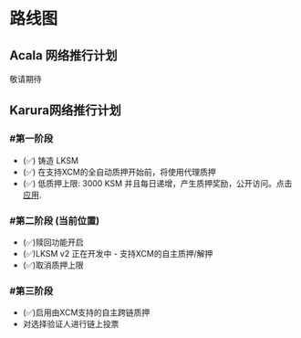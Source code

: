 # 路线图

## Acala 网络推行计划

敬请期待

## Karura网络推行计划

### &#x20;#第一阶段&#x20;

* (✅) 铸造 LKSM
* (✅) 在支持XCM的全自动质押开始前，将使用代理质押
* (✅) 低质押上限: 3000 KSM 并且每日递增，产生质押奖励，公开访问。点击[应用](https://apps.karura.network/homa).

### #第二阶段 (当前位置)

* (✅)赎回功能开启
* (✅)LKSM v2 正在开发中 - 支持XCM的自主质押/解押&#x20;
* (✅)取消质押上限

### #第三阶段

* (✅)启用由XCM支持的自主跨链质押
* 对选择验证人进行链上投票
